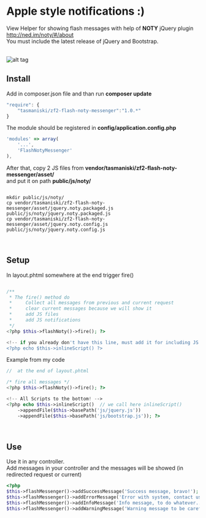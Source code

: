 # Apple style notifications :)

View Helper for showing flash messages with help of **NOTY** jQuery plugin http://ned.im/noty/#/about  <br/>
You must include the latest release of jQuery and Bootstrap. <br/> <br/>

![alt tag](https://raw.githubusercontent.com/tasmaniski/zf2-flash-noty-messenger/master/asset/screen-shot.png)


## **Install**

Add in composer.json file and than run **composer update**

```javascript
"require": {
    "tasmaniski/zf2-flash-noty-messenger":"1.0.*"
}
```

The module should be registered in **config/application.config.php**

```javascript
'modules' => array(
    '...',
    'FlashNotyMessenger'
),
```

After that, copy 2 JS files from **vendor/tasmaniski/zf2-flash-noty-messenger/asset/** <br/>
and put it on path **public/js/noty/** <br/>

```shell

mkdir public/js/noty/
cp vendor/tasmaniski/zf2-flash-noty-messenger/asset/jquery.noty.packaged.js public/js/noty/jquery.noty.packaged.js
cp vendor/tasmaniski/zf2-flash-noty-messenger/asset/jquery.noty.config.js public/js/noty/jquery.noty.config.js
```

<br/>

## Setup

In layout.phtml somewhere at the end trigger fire()

```php

/**
 * The fire() method do
 *     Collect all messages from previous and current request
 *     clear current messages because we will show it
 *     add JS files
 *     add JS notifications
 */
<?php $this->flashNoty()->fire(); ?>

<!-- if you already don't have this line, must add it for including JS files -->
<?php echo $this->inlineScript() ?>
```

Example from my code

```php
//  at the end of layout.phtml

/* fire all messages */
<?php $this->flashNoty()->fire(); ?>

<!-- All Scripts to the bottom! -->
<?php echo $this->inlineScript()  // we call here inlineScript()
    ->appendFile($this->basePath('js/jquery.js'))
    ->appendFile($this->basePath('js/bootstrap.js')); ?>

```

<br/>

## **Use**

Use it in any controller.<br/>
Add messages in your controller and the messages will be showed (in redirected request or current)

```php
<?php
$this->flashMessenger()->addSuccessMessage('Success message, bravo!');
$this->flashMessenger()->addErrorMessage('Error with system, contact us.');
$this->flashMessenger()->addInfoMessage('Info message, to do whatever...');
$this->flashMessenger()->addWarningMessage('Warning message to be careful.');
```


